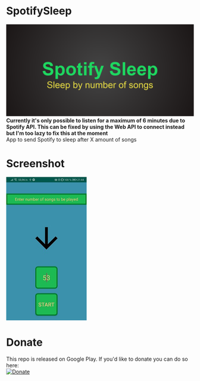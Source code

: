 # SpotifySleep
![feature-graphic](Spotify-Sleep-feature-graphic.png?raw=true "Title")
**Currently it's only possible to listen for a maximum of 6 minutes due to Spotify API. This can be fixed by using the Web API to connect instead but I'm too lazy to fix this at the moment**  
App to send Spotify to sleep after X amount of songs  
# Screenshot
![Image of app](Screenshot_v1.1.jpg?raw=true "Title")
# Donate
This repo is released on Google Play. If you'd like to donate you can do so here:  
[![Donate](https://img.shields.io/badge/Donate-PayPal-green.svg)](https://www.paypal.com/cgi-bin/webscr?cmd=_s-xclick&hosted_button_id=7LRTVL9LVML5L&source=url)
